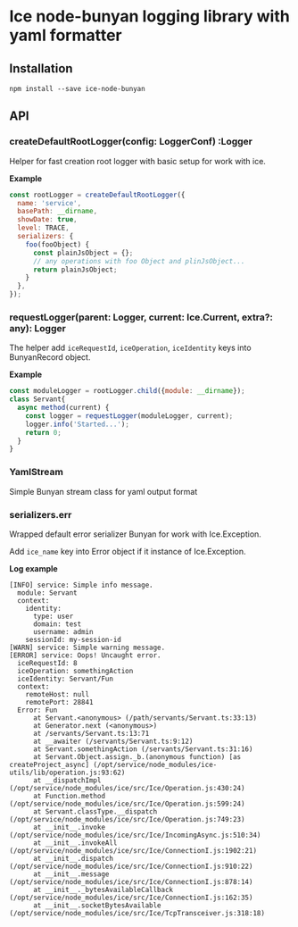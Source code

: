 # Ice node-bunyan logging library with yaml formatter

## Installation

```
npm install --save ice-node-bunyan
```

## API

### createDefaultRootLogger(config: LoggerConf) :Logger

Helper for fast creation root logger with basic setup for work with ice.

**Example**

```js
const rootLogger = createDefaultRootLogger({
  name: 'service',
  basePath: __dirname,
  showDate: true,
  level: TRACE,
  serializers: {
    foo(fooObject) {
      const plainJsObject = {};
      // any operations with foo Object and plinJsObject...
      return plainJsObject;
    }
  },
});
```

### requestLogger(parent: Logger, current: Ice.Current, extra?: any): Logger

The helper add `iceRequestId`, `iceOperation`, `iceIdentity` keys into BunyanRecord object.

**Example**

```js
const moduleLogger = rootLogger.child({module: __dirname});
class Servant{
  async method(current) {
    const logger = requestLogger(moduleLogger, current);
    logger.info('Started...');
    return 0;
  } 
}
```

### YamlStream

Simple Bunyan stream class for yaml output format

### serializers.err

Wrapped default error serializer Bunyan for work with Ice.Exception.

Add `ice_name` key into Error object if it instance of Ice.Exception.

**Log example**

```
[INFO] service: Simple info message.
  module: Servant
  context:
    identity:
      type: user
      domain: test
      username: admin
    sessionId: my-session-id
[WARN] service: Simple warning message.
[ERROR] service: Oops! Uncaught error.
  iceRequestId: 8
  iceOperation: somethingAction
  iceIdentity: Servant/Fun
  context:
    remoteHost: null
    remotePort: 28841
  Error: Fun
      at Servant.<anonymous> (/path/servants/Servant.ts:33:13)
      at Generator.next (<anonymous>)
      at /servants/Servant.ts:13:71
      at __awaiter (/servants/Servant.ts:9:12)
      at Servant.somethingAction (/servants/Servant.ts:31:16)
      at Servant.Object.assign._b.(anonymous function) [as createProject_async] (/opt/service/node_modules/ice-utils/lib/operation.js:93:62)
      at __dispatchImpl (/opt/service/node_modules/ice/src/Ice/Operation.js:430:24)
      at Function.method (/opt/service/node_modules/ice/src/Ice/Operation.js:599:24)
      at Servant.classType.__dispatch (/opt/service/node_modules/ice/src/Ice/Operation.js:749:23)
      at __init__.invoke (/opt/service/node_modules/ice/src/Ice/IncomingAsync.js:510:34)
      at __init__.invokeAll (/opt/service/node_modules/ice/src/Ice/ConnectionI.js:1902:21)
      at __init__.dispatch (/opt/service/node_modules/ice/src/Ice/ConnectionI.js:910:22)
      at __init__.message (/opt/service/node_modules/ice/src/Ice/ConnectionI.js:878:14)
      at __init__._bytesAvailableCallback (/opt/service/node_modules/ice/src/Ice/ConnectionI.js:162:35)
      at __init__.socketBytesAvailable (/opt/service/node_modules/ice/src/Ice/TcpTransceiver.js:318:18)
```
